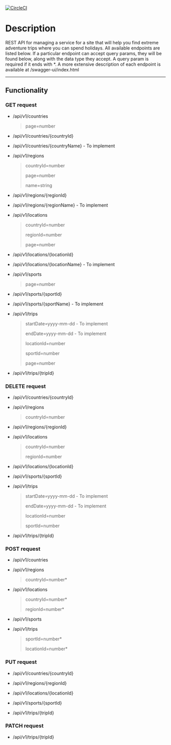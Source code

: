[![CircleCI](https://dl.circleci.com/status-badge/img/gh/Sin2Cos2/spring5-restAPI-extremeSports/tree/master.svg?style=svg)](https://dl.circleci.com/status-badge/redirect/gh/Sin2Cos2/spring5-restAPI-extremeSports/tree/master)

# Description
REST API for managing a service for a site that will help you find extreme adventure trips where you can spend holidays.
All available endpoints are listed below. If a particular endpoint can accept query params, they will be found below, along with the data type they accept. 
A query param is required if it ends with *.
A more extensive description of each endpoint is available at /swagger-ui/index.html

---

## Functionality

### GET request

- /api/v1/countries
    > page=number
- /api/v1/countries/{countryId}                         
- /api/v1/countries/{countryName}   - To implement                    

- /api/v1/regions
    > countryId=number
    >
    > page=number
    >
    > name=string
- /api/v1/regions/{regionId}                            
- /api/v1/regions/{regionName}      - To implement                      

- /api/v1/locations
    > countryId=number
    >
    > regionId=number
    >
    > page=number
- /api/v1/locations/{locationId}                        
- /api/v1/locations/{locationName}  - To implement 

- /api/v1/sports
    > page=number
- /api/v1/sports/{sportId}
- /api/v1/sports/{sportName}         - To implement

- /api/v1/trips
    > startDate=yyyy-mm-dd           - To implement
    >
    > endDate=yyyy-mm-dd             - To implement
    >
    > locationId=number
    >
    > sportId=number
    >
    > page=number

- /api/v1/trips/{tripId}


### DELETE request

- /api/v1/countries/{countryId}  

- /api/v1/regions
    > countryId=number                    
- /api/v1/regions/{regionId} 

- /api/v1/locations
    > countryId=number
    >
    > regionId=number
- /api/v1/locations/{locationId}

- /api/v1/sports/{sportId}   

- /api/v1/trips
    > startDate=yyyy-mm-dd           - To implement
    >
    > endDate=yyyy-mm-dd             - To implement
    >
    > locationId=number
    >
    > sportId=number                  
- /api/v1/trips/{tripId}                            

### POST request

- /api/v1/countries

- /api/v1/regions
    > countryId=number*

- /api/v1/locations
    > countryId=number*
    >
    > regionId=number*

- /api/v1/sports

- /api/v1/trips
    > sportId=number*
    >
    > locationId=number*

### PUT request

- /api/v1/countries/{countryId}

- /api/v1/regions/{regionId}

- /api/v1/locations/{locationId}

- /api/v1/sports/{sportId}

- /api/v1/trips/{tripId}

### PATCH request

- /api/v1/trips/{tripId}
